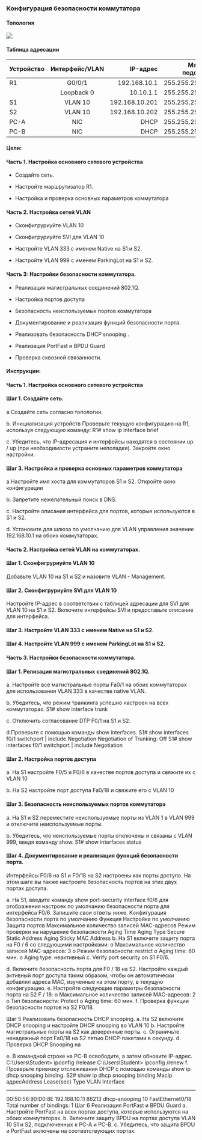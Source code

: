 ### Конфигурация безопасности коммутатора

#### Топология

![](http://joxi.ru/82Q1kNluVXMwJ2.jpg)


#### Таблица адресации

| Устройство | Интерфейс/VLAN | IP-адрес | Маска подсети |
 | ------------- |:------------------:| -----:|-----:|
 | R1 | G0/0/1 | 192.168.10.1 | 255.255.255.0 | |
 |  |Loopback 0 | 10.10.1.1|255.255.255.0||
 | S1 | VLAN 10| 192.168.10.201| 255.255.255.0 |
 | S2 | VLAN 10| 192.168.10.202 | 255.255.255.0 |
 | PC-A | NIC | DHCP | 255.255.255.0 |
 | PC-B | NIC | DHCP | 255.255.255.0 |

#### Цели:

#### Часть 1. Настройка основного сетевого устройства

- Создайте сеть.

 - Настройте маршрутизатор R1.

 - Настройка и проверка основных параметров коммутатора
 
#### Часть 2. Настройка сетей VLAN

 - Сконфигруриуйте VLAN 10

 - Сконфигруриуйте SVI для VLAN 10

 - Настройте VLAN 333 с именем Native на S1 и S2.

 - Настройте VLAN 999 с именем ParkingLot на S1 и S2.
 
#### Часть 3: Настройки безопасности коммутатора.

 - Реализация магистральных соединений 802.1Q.

 - Настройка портов доступа

 - Безопасность неиспользуемых портов коммутатора

 - Документирование и реализация функций безопасности порта.

 - Реализовать безопасность DHCP snooping .

 - Реализация PortFast и BPDU Guard

 - Проверка сквозной связанности.


#### Инструкции:

#### Часть 1. Настройка основного сетевого устройства

#### Шаг 1. Создайте сеть.

a.Создайте сеть согласно топологии.

b. Инициализация устройств
Проверьте текущую конфигурацию на R1, используя следующую команду:
R1# show ip interface brief

c. Убедитесь, что IP-адресация и интерфейсы находятся в состоянии up / up (при необходимости
устраните неполадки).
Закройте окно настройки.

#### Шаг 3. Настройка и проверка основных параметров коммутатора

a.Настройте имя хоста для коммутаторов S1 и S2.
Откройте окно конфигурации

b. Запретите нежелательный поиск в DNS.

c. Настройте описания интерфейса для портов, которые используются в S1 и S2.

d. Установите для шлюза по умолчанию для VLAN управления значение 192.168.10.1 на обоих
коммутаторах.

#### Часть 2. Настройка сетей VLAN на коммутаторах.

#### Шаг 1. Сконфигруриуйте VLAN 10
Добавьте VLAN 10 на S1 и S2 и назовите VLAN - Management.

#### Шаг 2. Сконфигруриуйте SVI для VLAN 10
Настройте IP-адрес в соответствии с таблицей адресации для SVI для VLAN 10 на S1 и S2. Включите
интерфейсы SVI и предоставьте описание для интерфейса.

#### Шаг 3. Настройте VLAN 333 с именем Native на S1 и S2.

#### Шаг 4. Настройте VLAN 999 с именем ParkingLot на S1 и S2.

#### Часть 3. Настройки безопасности коммутатора.

#### Шаг 1. Релизация магистральных соединений 802.1Q.

a. Настройте все магистральные порты Fa0/1 на обоих коммутаторах для использования VLAN 333 в
качестве native VLAN.

b. Убедитесь, что режим транкинга успешно настроен на всех коммутаторах.
S1# show interface trunk

c. Отключить согласование DTP F0/1 на S1 и S2.

d.Проверьте с помощью команды show interfaces.
S1# show interfaces f0/1 switchport | include Negotiation
Negotiation of Trunking: Off
S1# show interfaces f0/1 switchport | include Negotiation

#### Шаг 2. Настройка портов доступа

a. На S1 настройте F0/5 и F0/6 в качестве портов доступа и свяжите их с VLAN 10

b. На S2 настройте порт доступа Fa0/18 и свяжите его с VLAN 10

#### Шаг 3. Безопасность неиспользуемых портов коммутатора

a. На S1 и S2 переместите неиспользуемые порты из VLAN 1 в VLAN 999 и отключите
неиспользуемые порты.

b. Убедитесь, что неиспользуемые порты отключены и связаны с VLAN 999, введя команду show.
S1# show interfaces status

#### Шаг 4. Документирование и реализация функций безопасности порта.

Интерфейсы F0/6 на S1 и F0/18 на S2 настроены как порты доступа. На этом шаге вы также настроите
безопасность портов на этих двух портах доступа.

a.
На S1, введите команду show port-security interface f0/6 для отображения настроек по
умолчанию безопасности порта для интерфейса F0/6. Запишите свои ответы ниже.
Конфигурация безопасности порта по умолчанию
Функция
Настройка по умолчанию
Защита портов
Максимальное количество записей
MAC-адресов
Режим проверки на нарушение
безопасности
Aging Time
Aging Type
Secure Static Address Aging
Sticky MAC Address
b.
На S1 включите защиту порта на F0 / 6 со следующими настройками:
o
Максимальное количество записей MAC-адресов: 3
o
Режим безопасности: restrict
o
Aging time: 60 мин.
o
Aging type: неактивный
c.
Verify port security on S1 F0/6.

d.
Включите безопасность порта для F0 / 18 на S2. Настройте каждый активный порт доступа таким
образом, чтобы он автоматически добавлял адреса МАС, изученные на этом порту, в текущую
конфигурацию.
e.
Настройте следующие параметры безопасности порта на S2 F / 18:
o
Максимальное количество записей MAC-адресов: 2
o
Тип безопасности: Protect
o
Aging time: 60 мин.
f.
Проверка функции безопасности портов на S2 F0/18.

Шаг 5 Реализовать безопасность DHCP snooping.
a.
На S2 включите DHCP snooping и настройте DHCP snooping во VLAN 10
b.
Настройте магистральные порты на S2 как доверенные порты.
c.
Ограничьте ненадежный порт Fa0/18 на S2 пятью DHCP-пакетами в секунду.
d.
Проверка DHCP Snooping на

e.
В командной строке на PC-B освободите, а затем обновите IP-адрес.
C:\Users\Student> ipconfig /release
C:\Users\Student> ipconfig /renew
f.
Проверьте привязку отслеживания DHCP с помощью команды show ip dhcp snooping binding.
S2# show ip dhcp snooping binding
MacIp адресAddress Lease(sec) Type VLAN Interface
------------------ --------------- ---------- ------------- ---- --------------------
00:50:56:90:D0:8E 192.168.10.11 86213 dhcp-snooping 10 FastEthernet0/18
Total number of bindings: 1
Шаг 6 Реализация PortFast и BPDU Guard
a.
Настройте PortFast на всех портах доступа, которые используются на обоих коммутаторах.
b.
Включите защиту BPDU на портах доступа VLAN 10 S1 и S2, подключенных к PC-A и PC-B.
c.
Убедитесь, что защита BPDU и PortFast включены на соответствующих портах.
